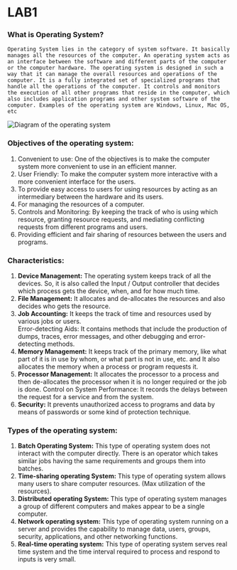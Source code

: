 # LAB1
 ### What is Operating System?
 `Operating System lies in the category of system software. It basically manages all the resources of the computer. An operating system acts as an interface between the software and different parts of the computer or the computer hardware. The operating system is designed in such a way that it can manage the overall resources and operations of the computer. It is a fully integrated set of specialized programs that handle all the operations of the computer. It controls and monitors the execution of all other programs that reside in the computer, which also includes application programs and other system software of the computer. Examples of the operating system are Windows, Linux, Mac OS, etc`
 
 
 ![Diagram of the operating system](https://media.geeksforgeeks.org/wp-content/uploads/20210607180134/operatingsys-300x225.jpg)
 
 ### Objectives of the operating system:

1. Convenient to use: One of the objectives is to make the computer system more convenient to use in an efficient manner.
2. User Friendly: To make the computer system more interactive with a more convenient interface for the users.
3. To provide easy access to users for using resources by acting as an intermediary between the hardware and its users.
4. For managing the resources of a computer.
5. Controls and Monitoring: By keeping the track of who is using which resource, granting resource requests, and mediating conflicting requests from different programs and users.
6. Providing efficient and fair sharing of resources between the users and programs.

### Characteristics:

1. **Device Management:** The operating system keeps track of all the devices. So, it is also called the Input / Output controller that decides which process gets the device, when, and for how much time.<br />
2. **File Management:** It allocates and de-allocates the resources and also decides who gets the resource.<br />
3. **Job Accounting:** It keeps the track of time and resources used by various jobs or users.<br />
Error-detecting Aids: It contains methods that include the production of dumps, traces, error messages, and other debugging and error-detecting methods.<br />
4. **Memory Management:** It keeps track of the primary memory, like what part of it is in use by whom, or what part is not in use, etc. and It also allocates the memory when a process or program requests it.<br />
5. **Processor Management:** It allocates the processor to a process and then de-allocates the processor when it is no longer required or the job is done.
Control on System Performance: It records the delays between the request for a service and from the system.<br />
6. **Security:** It prevents unauthorized access to programs and data by means of passwords or some kind of protection technique.<br />

### Types of the operating system:

1. **Batch Operating System:** This type of operating system does not interact with the computer directly. There is an operator which takes similar jobs having the same requirements and groups them into batches.<br />
2. **Time-sharing operating System:** This type of operating system allows many users to share computer resources. (Max utilization of the resources).<br />
3. **Distributed operating System:** This type of operating system manages a group of different computers and makes appear to be a single computer.<br />
4. **Network operating system:** This type of operating system running on a server and provides the capability to manage data, users, groups, security, applications, and other networking functions.<br />
5. **Real-time operating system:** This type of operating system serves real time system and the time interval required to process and respond to inputs is very small. <br >
